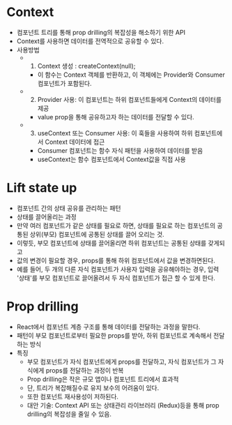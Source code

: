 # Context
* 컴포넌트 트리를 통해 prop drilling의 복잡성을 해소하기 위한 API
* Context를 사용하면 데이터를 전역적으로 공유할 수 있다.
* 사용방법
  * 1. Context 생성 : createContext(null);
    * 이 함수는 Context 객체를 반환하고, 이 객체에는 Provider와 Consumer 컴포넌트가 포함된다.
  * 2. Provider 사용: 이 컴포넌트는 하위 컴포넌트들에게 Context의 데이터를 제공
    * value prop을 통해 공유하고자 하는 데이터를 전달할 수 있다.
  * 3. useContext 또는 Consumer 사용: 이 훅들을 사용하여 하위 컴포넌트에서 Context 데이터에 접근
    * Consumer 컴포넌트는 함수 자식 패턴을 사용하여 데이터를 받음
    * useContext는 함수 컴포넌트에서 Context값을 직접 사용

# Lift state up 
* 컴포넌트 간의 상태 공유를 관리하는 패턴
* 상태를 끌어올리는 과정
* 만약 여러 컴포넌트가 같은 상태를 필요로 하면, 상태를 필요로 하는 컴포넌트의 공통된 상위(부모) 컴포넌트에 공통된 상태를 끌어 오리는 것. 
* 이렇듯, 부모 컴포넌트에 상태를 끌어올리면 하위 컴포넌트는 공통된 상태를 갖게되고
* 값의 변경이 필요할 경우, props를 통해 하위 컴포넌트에서 값을 변경하면된다.
* 예를 들어, 두 개의 다른 자식 컴포넌트가 사용자 입력을 공유해야하는 경우, 입력 '상태'를 부모 컴포넌트로 끌어올려서 두 자식 컴포넌트가 접근 할 수 있게 한다.

# Prop drilling 
* React에서 컴포넌트 계층 구조를 통해 데이터를 전달하는 과정을 말한다.
* 패턴이 부모 컴포넌트로부터 필요한 props를 받아, 하위 컴포넌트로 계속해서 전달하는 방식
* 특징
  * 부모 컴포넌트가 자식 컴포넌트에게 props를 전달하고, 자식 컴포넌트가 그 자식에게 props를 전달하는 과정이 반복
  * Prop drilling은 작은 규모 앱이나 컴포넌트 트리에서 효과적
  * 단, 트리가 복잡해질수로 유지 보수의 어려움이 있다.
  * 또한 컴포넌트 재사용성이 저하된다.
  * 대안 기술: Context API 또는 상태관리 라이브러리 (Redux)등을 통해 prop drilling의 복잡성을 줄일 수 있음.